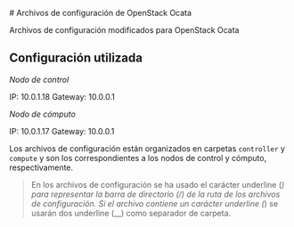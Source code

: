# Archivos de configuración de OpenStack Ocata

Archivos de configuración modificados para OpenStack Ocata

## Configuración utilizada

*Nodo de control*

IP: 10.0.1.18
Gateway: 10.0.0.1

*Nodo de cómputo*

IP: 10.0.1.17
Gateway: 10.0.0.1

Los archivos de configuración están organizados en carpetas `controller` y `compute` y son los correspondientes a los nodos de control y cómputo, respectivamente.

> En los archivos de configuración se ha usado el carácter underline (_) para representar la barra de directorio (/) de la ruta de los archivos de configuración.
> Si el archivo contiene un carácter underline (_) se usarán dos underline (__) como separador de carpeta.


